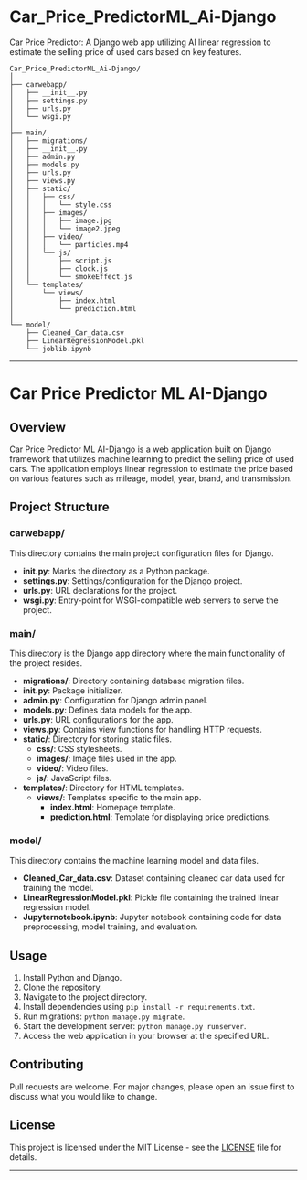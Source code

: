 # Car_Price_PredictorML_Ai-Django
Car Price Predictor: A Django web app utilizing AI linear regression to estimate the selling price of used cars based on key features.
```
Car_Price_PredictorML_Ai-Django/
│
├── carwebapp/
│   ├── __init__.py
│   ├── settings.py
│   ├── urls.py
│   └── wsgi.py
│
├── main/
│   ├── migrations/
│   ├── __init__.py
│   ├── admin.py
│   ├── models.py
│   ├── urls.py
│   ├── views.py
│   ├── static/
│   │   ├── css/
│   │   │   └── style.css
│   │   ├── images/
│   │   │   ├── image.jpg
│   │   │   └── image2.jpeg
│   │   ├── video/
│   │   │   └── particles.mp4
│   │   └── js/
│   │       ├── script.js
│   │       ├── clock.js
│   │       └── smokeEffect.js
│   └── templates/
│       └── views/
│           ├── index.html
│           └── prediction.html
│
└── model/
    ├── Cleaned_Car_data.csv
    ├── LinearRegressionModel.pkl
    └── joblib.ipynb
```
---

# Car Price Predictor ML AI-Django

## Overview
Car Price Predictor ML AI-Django is a web application built on Django framework that utilizes machine learning to predict the selling price of used cars. The application employs linear regression to estimate the price based on various features such as mileage, model, year, brand, and transmission.

## Project Structure

### carwebapp/
This directory contains the main project configuration files for Django.

- **__init__.py**: Marks the directory as a Python package.
- **settings.py**: Settings/configuration for the Django project.
- **urls.py**: URL declarations for the project.
- **wsgi.py**: Entry-point for WSGI-compatible web servers to serve the project.

### main/
This directory is the Django app directory where the main functionality of the project resides.

- **migrations/**: Directory containing database migration files.
- **__init__.py**: Package initializer.
- **admin.py**: Configuration for Django admin panel.
- **models.py**: Defines data models for the app.
- **urls.py**: URL configurations for the app.
- **views.py**: Contains view functions for handling HTTP requests.
- **static/**: Directory for storing static files.
  - **css/**: CSS stylesheets.
  - **images/**: Image files used in the app.
  - **video/**: Video files.
  - **js/**: JavaScript files.
- **templates/**: Directory for HTML templates.
  - **views/**: Templates specific to the main app.
    - **index.html**: Homepage template.
    - **prediction.html**: Template for displaying price predictions.

### model/
This directory contains the machine learning model and data files.

- **Cleaned_Car_data.csv**: Dataset containing cleaned car data used for training the model.
- **LinearRegressionModel.pkl**: Pickle file containing the trained linear regression model.
- **Jupyternotebook.ipynb**: Jupyter notebook containing code for data preprocessing, model training, and evaluation.

## Usage
1. Install Python and Django.
2. Clone the repository.
3. Navigate to the project directory.
4. Install dependencies using `pip install -r requirements.txt`.
5. Run migrations: `python manage.py migrate`.
6. Start the development server: `python manage.py runserver`.
7. Access the web application in your browser at the specified URL.

## Contributing
Pull requests are welcome. For major changes, please open an issue first to discuss what you would like to change.

## License
This project is licensed under the MIT License - see the [LICENSE](LICENSE) file for details.

---

